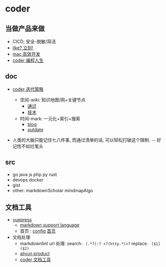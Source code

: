 # coder

## 当做产品来做

- CICD; 安全-脱敏/简洁
- [like? 立刻!](https://c.dayday.tech)
- [mac 高效开发](https://mac.dayday.tech)
- [coder 编程人生](https://coder.dayday.tech)

## doc

- [coder 迭代策略](readme.md)
  - 空间-wiki: 知识地图/网+关键节点
    - [通识](docs/know/readme.md)
    - [技术](docs/a/readme.md)
  - 时间-mark: 一元化+索引+搜索
    - [blog](docs/blog/readme.md)
    - [outdate](docs/a/outdate.md)

- 人类的大脑只能记住七八件事, 而通过清单的话, 可以轻松打破这个限制. -- 好记性不如烂笔头

## src

- go java js php py rust
- devops docker
- gist
- other: markdownScholar mindmapAlgo

## 文档工具

- [vuepress](https://www.vuepress.cn/)
  - [markdown support language](https://prismjs.com/#supported-languages)
  - 首页 : [config](docs/.vuepress/config.js) [首页](docs/readme.md)
- 文档处理
  - markdownlint url 处理: search`- (.*?):? <?(http.*)>?` replace`- [$1]($2)`
  - [aliyun product](src/js/aliyun_product.js)
  - [coder 文档工具](src/php/coder.php)
